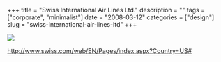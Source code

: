 +++
title = "Swiss International Air Lines Ltd."
description = ""
tags = ["corporate", "minimalist"]
date = "2008-03-12"
categories = ["design"]
slug = "swiss-international-air-lines-ltd"
+++


 

  <div id="screens-thumbs" class="clearfix">
    <div class="txt-center" id="design-submission"><a href="http://www.swiss.com/web/EN/Pages/index.aspx?Country=US#"><img id='bluga-thumbnail-837' class='bluga-thumbnail large' src='/media/bluga/
wt47f279087f29b_0.jpg'/></a></div>  
  </div>   
<p><a href="http://www.swiss.com/web/EN/Pages/index.aspx?Country=US#">http://www.swiss.com/web/EN/Pages/index.aspx?Country=US#</a></p>




